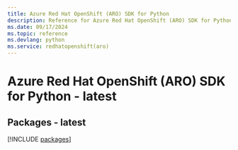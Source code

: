 ```yaml
---
title: Azure Red Hat OpenShift (ARO) SDK for Python
description: Reference for Azure Red Hat OpenShift (ARO) SDK for Python
ms.date: 09/17/2024
ms.topic: reference
ms.devlang: python
ms.service: redhatopenshift(aro)
---
```

# Azure Red Hat OpenShift (ARO) SDK for Python - latest
## Packages - latest
[!INCLUDE [packages](red-hat-openshift-(aro)-index.md)]